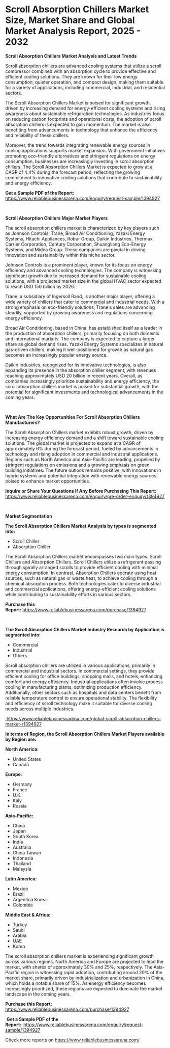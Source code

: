 <p><h1>Scroll Absorption Chillers Market Size, Market Share and Global Market Analysis Report, 2025 - 2032</h1></p><p><strong>Scroll Absorption Chillers Market Analysis and Latest Trends</strong></p>
<p><p>Scroll absorption chillers are advanced cooling systems that utilize a scroll compressor combined with an absorption cycle to provide effective and efficient cooling solutions. They are known for their low energy consumption, quieter operation, and compact design, making them suitable for a variety of applications, including commercial, industrial, and residential sectors.</p><p>The Scroll Absorption Chillers Market is poised for significant growth, driven by increasing demand for energy-efficient cooling systems and rising awareness about sustainable refrigeration technologies. As industries focus on reducing carbon footprints and operational costs, the adoption of scroll absorption chillers is expected to gain momentum. The market is also benefiting from advancements in technology that enhance the efficiency and reliability of these chillers.</p><p>Moreover, the trend towards integrating renewable energy sources in cooling applications supports market expansion. With government initiatives promoting eco-friendly alternatives and stringent regulations on energy consumption, businesses are increasingly investing in scroll absorption chillers. The Scroll Absorption Chillers Market is expected to grow at a CAGR of 4.4% during the forecast period, reflecting the growing commitment to innovative cooling solutions that contribute to sustainability and energy efficiency.</p></p>
<p><strong>Get a Sample PDF of the Report:&nbsp;</strong> <a href="https://www.reliablebusinessarena.com/enquiry/request-sample/1394927?utm_campaign=3566&utm_medium=2&utm_source=Github&utm_content=ia&utm_term=22032025&utm_id=scroll-absorption-chillers">https://www.reliablebusinessarena.com/enquiry/request-sample/1394927</a></p>
<p>&nbsp;</p>
<p><strong>Scroll Absorption Chillers Major Market Players</strong></p>
<p><p>The scroll absorption chillers market is characterized by key players such as Johnson Controls, Trane, Broad Air Conditioning, Yazaki Energy Systems, Hitachi Appliances, Robur Group, Daikin Industries, Thermax, Carrier Corporation, Century Corporation, Shuangliang Eco-Energy Systems, and Midea Group. These companies are pivotal in driving innovation and sustainability within this niche sector.</p><p>Johnson Controls is a prominent player, known for its focus on energy efficiency and advanced cooling technologies. The company is witnessing significant growth due to increased demand for sustainable cooling solutions, with a projected market size in the global HVAC sector expected to reach USD 150 billion by 2026.</p><p>Trane, a subsidiary of Ingersoll Rand, is another major player, offering a wide variety of chillers that cater to commercial and industrial needs. With a strong emphasis on eco-friendly solutions, Trane's sales are advancing steadily, supported by growing awareness and regulations concerning energy efficiency.</p><p>Broad Air Conditioning, based in China, has established itself as a leader in the production of absorption chillers, primarily focusing on both domestic and international markets. The company is expected to capture a larger share as global demand rises. Yazaki Energy Systems specializes in natural gas-driven chillers, making it well-positioned for growth as natural gas becomes an increasingly popular energy source.</p><p>Daikin Industries, recognized for its innovative technologies, is also expanding its presence in the absorption chiller segment, with revenues reaching approximately USD 20 billion in recent years. Overall, as companies increasingly prioritize sustainability and energy efficiency, the scroll absorption chillers market is poised for substantial growth, with the potential for significant investments and technological advancements in the coming years.</p></p>
<p>&nbsp;</p>
<p><strong>What Are The Key Opportunities For Scroll Absorption Chillers Manufacturers?</strong></p>
<p><p>The Scroll Absorption Chillers market exhibits robust growth, driven by increasing energy efficiency demand and a shift toward sustainable cooling solutions. The global market is projected to expand at a CAGR of approximately 6% during the forecast period, fueled by advancements in technology and rising adoption in commercial and industrial applications. Regions such as North America and Asia-Pacific are leading, propelled by stringent regulations on emissions and a growing emphasis on green building initiatives. The future outlook remains positive, with innovations in hybrid systems and potential integration with renewable energy sources poised to enhance market opportunities.</p></p>
<p><strong>Inquire or Share Your Questions If Any Before Purchasing This Report:</strong> <a href="https://www.reliablebusinessarena.com/enquiry/pre-order-enquiry/1394927?utm_campaign=3566&utm_medium=2&utm_source=Github&utm_content=ia&utm_term=22032025&utm_id=scroll-absorption-chillers">https://www.reliablebusinessarena.com/enquiry/pre-order-enquiry/1394927</a></p>
<p>&nbsp;</p>
<p><strong>Market Segmentation</strong></p>
<p><strong>The Scroll Absorption Chillers Market Analysis by types is segmented into:</strong></p>
<p><ul><li>Scroll Chiller</li><li>Absorption Chiller</li></ul></p>
<p><p>The Scroll Absorption Chillers market encompasses two main types: Scroll Chillers and Absorption Chillers. Scroll Chillers utilize a refrigerant passing through spirally arranged scrolls to provide efficient cooling with minimal energy consumption. In contrast, Absorption Chillers operate using heat sources, such as natural gas or waste heat, to achieve cooling through a chemical absorption process. Both technologies cater to diverse industrial and commercial applications, offering energy-efficient cooling solutions while contributing to sustainability efforts in various sectors.</p></p>
<p><strong>Purchase this Report:&nbsp;</strong><a href="https://www.reliablebusinessarena.com/purchase/1394927?utm_campaign=3566&utm_medium=2&utm_source=Github&utm_content=ia&utm_term=22032025&utm_id=scroll-absorption-chillers">https://www.reliablebusinessarena.com/purchase/1394927</a></p>
<p>&nbsp;</p>
<p><strong>The Scroll Absorption Chillers Market Industry Research by Application is segmented into:</strong></p>
<p><ul><li>Commercial</li><li>Industrial</li><li>Others</li></ul></p>
<p><p>Scroll absorption chillers are utilized in various applications, primarily in commercial and industrial sectors. In commercial settings, they provide efficient cooling for office buildings, shopping malls, and hotels, enhancing comfort and energy efficiency. Industrial applications often involve process cooling in manufacturing plants, optimizing production efficiency. Additionally, other sectors such as hospitals and data centers benefit from reliable temperature control to ensure operational stability. The flexibility and efficiency of scroll technology make it suitable for diverse cooling needs across multiple industries.</p></p>
<p><a href="https://www.reliablebusinessarena.com/global-scroll-absorption-chillers-market-r1394927?utm_campaign=3566&utm_medium=2&utm_source=Github&utm_content=ia&utm_term=22032025&utm_id=scroll-absorption-chillers">&nbsp;https://www.reliablebusinessarena.com/global-scroll-absorption-chillers-market-r1394927</a></p>
<p><strong>In terms of Region, the Scroll Absorption Chillers Market Players available by Region are:</strong></p>
<p>
    <p> <strong> North America: </strong>
        <ul>
            <li>United States</li>
            <li>Canada</li>
        </ul>
        </p> 
    <p> <strong> Europe: </strong>
        <ul>
            <li>Germany</li>
            <li>France</li>
            <li>U.K.</li>
            <li>Italy</li>
            <li>Russia</li>
        </ul>
        </p> 
    <p> <strong> Asia-Pacific: </strong>
        <ul>
            <li>China</li>
            <li>Japan</li>
            <li>South Korea</li>
            <li>India</li>
            <li>Australia</li>
            <li>China Taiwan</li>
            <li>Indonesia</li>
            <li>Thailand</li>
            <li>Malaysia</li>
        </ul>
        </p> 
    <p> <strong> Latin America: </strong>
        <ul>
            <li>Mexico</li>
            <li>Brazil</li>
            <li>Argentina Korea</li>
            <li>Colombia</li>
        </ul>
        </p> 
    <p> <strong> Middle East & Africa: </strong>
        <ul>
            <li>Turkey</li>
            <li>Saudi</li>
            <li>Arabia</li>
            <li>UAE</li>
            <li>Korea</li>
        </ul>
    </p>
    </p>
<p><p>The scroll absorption chillers market is experiencing significant growth across various regions. North America and Europe are projected to lead the market, with shares of approximately 30% and 25%, respectively. The Asia-Pacific region is witnessing rapid adoption, contributing around 20% of the market share, primarily driven by industrialization and urbanization in China, which holds a notable share of 15%. As energy efficiency becomes increasingly prioritized, these regions are expected to dominate the market landscape in the coming years.</p></p>
<p><strong>Purchase this Report: </strong><a href="https://www.reliablebusinessarena.com/purchase/1394927?utm_campaign=3566&utm_medium=2&utm_source=Github&utm_content=ia&utm_term=22032025&utm_id=scroll-absorption-chillers">https://www.reliablebusinessarena.com/purchase/1394927</a></p>
<p>&nbsp;<strong>Get a Sample PDF of the Report:&nbsp;&nbsp;</strong><a href="https://www.reliablebusinessarena.com/enquiry/request-sample/1394927?utm_campaign=3566&utm_medium=2&utm_source=Github&utm_content=ia&utm_term=22032025&utm_id=scroll-absorption-chillers">https://www.reliablebusinessarena.com/enquiry/request-sample/1394927</a></p>
<p><strong></strong></p>
<p>Check more reports on <a href="https://www.reliablebusinessarena.com/?utm_campaign=3566&utm_medium=2&utm_source=Github&utm_content=ia&utm_term=22032025&utm_id=scroll-absorption-chillers">https://www.reliablebusinessarena.com/</a></p>